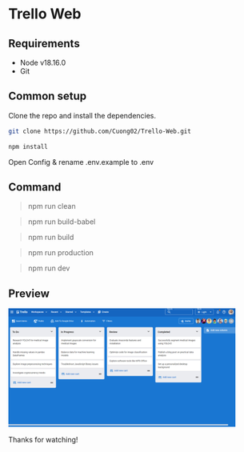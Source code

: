 # Trello Web

## Requirements

- Node v18.16.0
- Git

## Common setup

Clone the repo and install the dependencies.

```bash
git clone https://github.com/Cuong02/Trello-Web.git
```

```bash
npm install
```

Open Config & rename .env.example to .env

## Command

> npm run clean

> npm run build-babel

> npm run build

> npm run production

> npm run dev

## Preview

<img src="https://github.com/Cuong02/Trello-Web/blob/master/src/utils/trello-web.png" alt="Light Mode" width="90%">

Thanks for watching!
